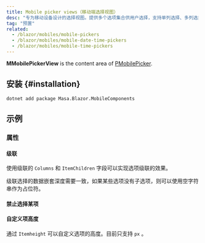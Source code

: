 ```yaml
---
title: Mobile picker views（移动端选择视图）
desc: "专为移动设备设计的选择视图。提供多个选项集合供用户选择，支持单列选择、多列选择和级联选择。"
tag: "预置"
related:
  - /blazor/mobiles/mobile-pickers
  - /blazor/mobiles/mobile-date-time-pickers
  - /blazor/mobiles/mobile-time-pickers
---
```


**MMobilePickerView** is the content area of [PMobilePicker](/blazor/mobiles/mobile-pickers).

## 安装 {#installation}

```shell
dotnet add package Masa.Blazor.MobileComponents
```

## 示例

### 属性

#### 级联

使用级联的 `Columns` 和 `ItemChildren` 字段可以实现选项级联的效果。

<!--alert:warning-->
级联选择的数据嵌套深度需要一致，如果某些选项没有子选项，则可以使用空字符串作为占位符。
<!--/alert:warning-->

<masa-example file="Examples.mobiles.mobil_picker_views.Cascade"></masa-example>

#### 禁止选择某项

<masa-example file="Examples.mobiles.mobil_picker_views.ItemDisabled"></masa-example>

#### 自定义项高度

通过 `Itemheight` 可以自定义选项的高度。目前只支持 `px` 。

<masa-example file="Examples.mobiles.mobile_pickers.ItemHeight"></masa-example>
